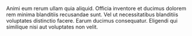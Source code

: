 Animi eum rerum ullam quia aliquid. Officia inventore et ducimus dolorem rem minima blanditiis recusandae sunt. Vel ut necessitatibus blanditiis voluptates distinctio facere. Earum ducimus consequatur. Eligendi qui similique nisi aut voluptates non velit.